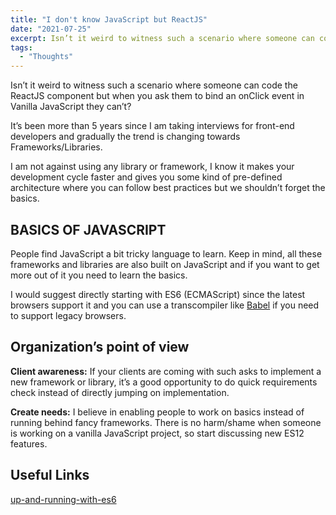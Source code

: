 ```yaml
---
title: "I don't know JavaScript but ReactJS"
date: "2021-07-25"
excerpt: Isn’t it weird to witness such a scenario where someone can code the ReactJS component but can't write Vanilla JavaScript?
tags:
  - "Thoughts"
---
```


Isn’t it weird to witness such a scenario where someone can code the ReactJS component but when you ask them to bind an onClick event in Vanilla JavaScript they can’t?

It’s been more than 5 years since I am taking interviews for front-end developers and gradually the trend is changing towards Frameworks/Libraries.

I am not against using any library or framework, I know it makes your development cycle faster and gives you some kind of pre-defined architecture where you can follow best practices but we shouldn’t forget the basics.

## BASICS OF JAVASCRIPT

People find JavaScript a bit tricky language to learn. Keep in mind, all these frameworks and libraries are also built on JavaScript and if you want to get more out of it you need to learn the basics.

I would suggest directly starting with ES6 (ECMAScript) since the latest browsers support it and you can use a transcompiler like [Babel](https://babeljs.io/) if you need to support legacy browsers.

## Organization’s point of view

**Client awareness:** If your clients are coming with such asks to implement a new framework or library, it’s a good opportunity to do quick requirements check instead of directly jumping on implementation.

**Create needs:** I believe in enabling people to work on basics instead of running behind fancy frameworks. There is no harm/shame when someone is working on a vanilla JavaScript project, so start discussing new ES12 features.

## Useful Links

[up-and-running-with-es6](https://github.com/gsin11/up-and-running-with-es6)
